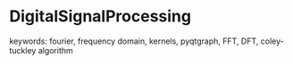 # DigitalSignalProcessing
keywords: fourier, frequency domain, kernels, pyqtgraph, FFT, DFT, coley-tuckley algorithm
